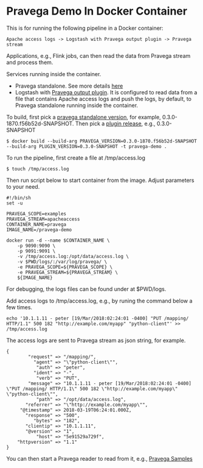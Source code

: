 # Pravega Demo In Docker Container

This is for running the following pipeline in a Docker container:
```
Apache access logs -> Logstash with Pravega output plugin -> Pravega stream
```

Applications, e.g., Flink jobs, can then read the data from Pravega stream and process them. 

Services running inside the container.
- Pravega standalone. See more details [here](http://pravega.io/docs/latest/getting-started/)
- Logstash with [Pravega output plugin](https://github.com/pravega/logstash-output-pravega). It is configured to read data from a file that contains Apache access logs and push the logs, by default, to Pravega standalone running inside the container. 

To build, first pick a [pravega standalone version](https://oss.jfrog.org/artifactory/jfrog-dependencies/io/pravega/pravega-standalone), for example, 0.3.0-1870.f56b52d-SNAPSHOT. Then pick a [plugin release](https://github.com/pravega/logstash-output-pravega/releases), e.g., 0.3.0-SNAPSHOT
```
$ docker build --build-arg PRAVEGA_VERSION=0.3.0-1870.f56b52d-SNAPSHOT --build-arg PLUGIN_VERSION=0.3.0-SNAPSHOT -t pravega-demo .
```

To run the pipeline, first create a file at /tmp/access.log
```
$ touch /tmp/access.log
```

Then run script below to start container from the image. Adjust parameters to your need.
```
#!/bin/sh
set -u

PRAVEGA_SCOPE=examples
PRAVEGA_STREAM=apacheaccess
CONTAINER_NAME=pravega
IMAGE_NAME=/pravega-demo

docker run -d --name $CONTAINER_NAME \
    -p 9090:9090 \
    -p 9091:9091 \
    -v /tmp/access.log:/opt/data/access.log \
    -v $PWD/logs/:/var/log/pravega/ \
    -e PRAVEGA_SCOPE=${PRAVEGA_SCOPE} \
    -e PRAVEGA_STREAM=${PRAVEGA_STREAM} \
    ${IMAGE_NAME} 
```
For debugging, the logs files can be found under at $PWD/logs.

Add access logs to /tmp/access.log, e.g., by runing the command below a few times.
```
echo '10.1.1.11 - peter [19/Mar/2018:02:24:01 -0400] "PUT /mapping/ HTTP/1.1" 500 182 "http://example.com/myapp" "python-client"' >> /tmp/access.log
```

The access logs are sent to Pravega stream as json string, for example.
```
{
        "request" => "/mapping/",
          "agent" => "\"python-client\"",
           "auth" => "peter",
          "ident" => "-",
           "verb" => "PUT",
        "message" => "10.1.1.11 - peter [19/Mar/2018:02:24:01 -0400] \"PUT /mapping/ HTTP/1.1\" 500 182 \"http://example.com/myapp\" \"python-client\"",
           "path" => "/opt/data/access.log",
       "referrer" => "\"http://example.com/myapp\"",
     "@timestamp" => 2018-03-19T06:24:01.000Z,
       "response" => "500",
          "bytes" => "182",
       "clientip" => "10.1.1.11",
       "@version" => "1",
           "host" => "5e91529a729f",
    "httpversion" => "1.1"
}
```

You can then start a Pravega reader to read from it, e.g., [Pravega Samples](https://github.com/pravega/pravega-samples)
